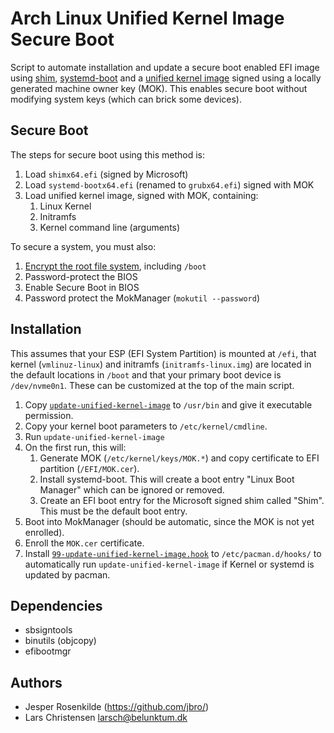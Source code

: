 # Arch Linux Unified Kernel Image Secure Boot

Script to automate installation and update a secure boot enabled EFI image
using [shim](https://github.com/rhboot/shim), [systemd-boot](https://wiki.archlinux.org/title/Systemd-boot)
and a [unified kernel image](https://systemd.io/BOOT_LOADER_SPECIFICATION/#type-2-efi-unified-kernel-images)
signed using a locally generated machine owner key (MOK). This enables secure
boot without modifying system keys (which can brick some devices).

## Secure Boot

The steps for secure boot using this method is:

1. Load `shimx64.efi` (signed by Microsoft)
2. Load `systemd-bootx64.efi` (renamed to `grubx64.efi`) signed with MOK
3. Load unified kernel image, signed with MOK, containing:
   1. Linux Kernel
   2. Initramfs
   3. Kernel command line (arguments)

To secure a system, you must also:

1. [Encrypt the root file system](https://wiki.archlinux.org/title/Dm-crypt), including `/boot`
2. Password-protect the BIOS
3. Enable Secure Boot in BIOS
4. Password protect the MokManager (`mokutil --password`)

## Installation

This assumes that your ESP (EFI System Partition) is mounted at `/efi`, that
kernel (`vmlinuz-linux`) and initramfs (`initramfs-linux.img`) are located in
the default locations in `/boot` and that your primary boot device is `/dev/nvme0n1`.
These can be customized at the top of the main script.

1. Copy [`update-unified-kernel-image`](https://github.com/larsch/arch-linux-unified-secure-boot/blob/master/update-unified-kernel-image) to `/usr/bin` and give it executable permission.
1. Copy your kernel boot parameters to `/etc/kernel/cmdline`.
2. Run `update-unified-kernel-image`
3. On the first run, this will:
   1. Generate MOK (`/etc/kernel/keys/MOK.*`) and copy certificate to EFI
      partition (`/EFI/MOK.cer`).
   2. Install systemd-boot. This will create a boot entry "Linux Boot Manager"
      which can be ignored or removed.
   3. Create an EFI boot entry for the Microsoft signed shim called "Shim". This
      must be the default boot entry.
4. Boot into MokManager (should be automatic, since the MOK is not yet enrolled).
5. Enroll the `MOK.cer` certificate.
6. Install [`99-update-unified-kernel-image.hook`](https://github.com/larsch/arch-linux-unified-secure-boot/blob/master/99-update-unified-kernel-image.hook) to `/etc/pacman.d/hooks/` to automatically
   run `update-unified-kernel-image` if Kernel or systemd is updated by pacman.

## Dependencies

* sbsigntools
* binutils (objcopy)
* efibootmgr

## Authors

 * Jesper Rosenkilde (https://github.com/jbro/)
 * Lars Christensen <larsch@belunktum.dk>
